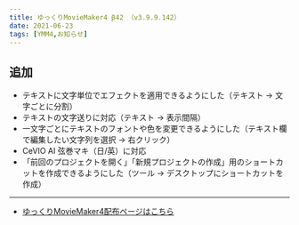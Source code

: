 ```yaml
---
title: ゆっくりMovieMaker4 β42 （v3.9.9.142）
date: 2021-06-23
tags: [YMM4,お知らせ]
---
```

## 追加
- テキストに文字単位でエフェクトを適用できるようにした（テキスト → 文字ごとに分割）
- テキストの文字送りに対応（テキスト → 表示間隔）
- 一文字ごとにテキストのフォントや色を変更できるようにした（テキスト欄で編集したい文字列を選択 → 右クリック）
- CeVIO AI 弦巻マキ（日/英）に対応
- 「前回のプロジェクトを開く」「新規プロジェクトの作成」用のショートカットを作成できるようにした（ツール → デスクトップにショートカットを作成）

---

- [ゆっくりMovieMaker4配布ページはこちら](../index.md)